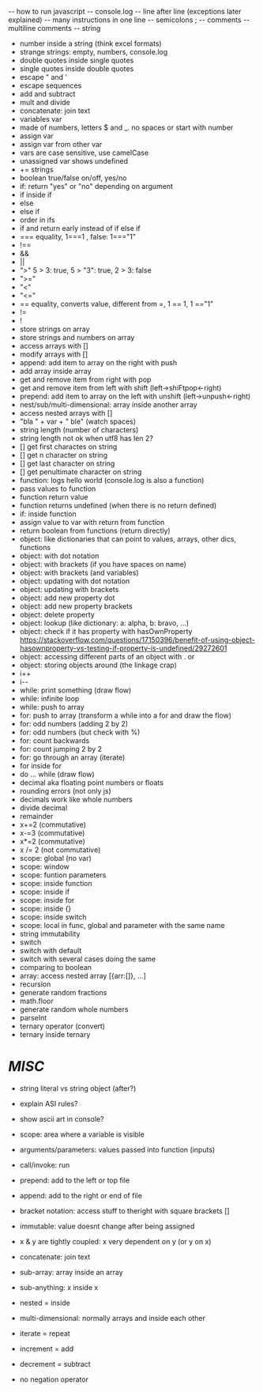 -- how to run javascript
-- console.log
-- line after line (exceptions later explained)
-- many instructions in one line
-- semicolons ;
-- comments
-- multiline comments
-- string

- number inside a string (think excel formats)
- strange strings: empty, numbers, console.log
- double quotes inside single quotes
- single quotes inside double quotes
- escape " and '
- escape sequences
- add and subtract
- mult and divide
- concatenate: join text
- variables var
- made of numbers, letters \$ and \_. no spaces or start with number
- assign var
- assign var from other var
- vars are case sensitive, use camelCase
- unassigned var shows undefined
- += strings
- boolean true/false on/off, yes/no
- if: return "yes" or "no" depending on argument
- if inside if
- else
- else if
- order in ifs
- if and return early instead of if else if
- === equality, 1===1 , false: 1==="1"
- !==
- &&
- ||
- ">" 5 > 3: true, 5 > "3": true, 2 > 3: false
- ">="
- "<"
- "<="
- == equality, converts value, different from =, 1 == 1, 1 =="1"
- !=
- !
- store strings on array
- store strings and numbers on array
- access arrays with []
- modify arrays with []
- append: add item to array on the right with push
- add array inside array
- get and remove item from right with pop
- get and remove item from left with shift (left->shiFtpop<-right)
- prepend: add item to array on the left with unshift (left->unpush<-right)
- nest/sub/multi-dimensional: array inside another array
- access nested arrays with []
- "bla " + var + " ble" (watch spaces)
- string length (number of characters)
- string length not ok when utf8 has len 2?
- [] get first charactes on string
- [] get n character on string
- [] get last character on string
- [] get penultimate character on string
- function: logs hello world (console.log is also a function)
- pass values to function
- function return value
- function returns undefined (when there is no return defined)
- if: inside function
- assign value to var with return from function
- return boolean from functions (return directly)
- object: like dictionaries that can point to values, arrays, other dics, functions
- object: with dot notation
- object: with brackets (if you have spaces on name)
- object: with brackets (and variables)
- object: updating with dot notation
- object: updating with brackets
- object: add new property dot
- object: add new property brackets
- object: delete property
- object: lookup (like dictionary: a: alpha, b: bravo, ...)
- object: check if it has property with hasOwnProperty https://stackoverflow.com/questions/17150396/benefit-of-using-object-hasownproperty-vs-testing-if-property-is-undefined/29272601
- object: accessing different parts of an object with . or [](nested)
- object: storing objects around (the linkage crap)
- i++
- i--
- while: print something (draw flow)
- while: infinite loop
- while: push to array
- for: push to array (transform a while into a for and draw the flow)
- for: odd numbers (adding 2 by 2)
- for: odd numbers (but check with %)
- for: count backwards
- for: count jumping 2 by 2
- for: go through an array (iterate)
- for inside for
- do ... while (draw flow)
- decimal aka floating point numbers or floats
- rounding errors (not only js)
- decimals work like whole numbers
- divide decimal
- remainder
- x+=2 (commutative)
- x-=3 (commutative)
- x\*=2 (commutative)
- x /= 2 (not commutative)
- scope: global (no var)
- scope: window
- scope: funtion parameters
- scope: inside function
- scope: inside if
- scope: inside for
- scope: inside {}
- scope: inside switch
- scope: local in func, global and parameter with the same name
- string immutability
- switch
- switch with default
- switch with several cases doing the same
- comparing to boolean
- array: access nested array [{arr:[]}, ...]
- recursion
- generate random fractions
- math.floor
- generate random whole numbers
- parseInt
- ternary operator (convert)
- ternary inside ternary

# _MISC_

- string literal vs string object (after?)
- explain ASI rules?
- show ascii art in console?

- scope: area where a variable is visible
- arguments/parameters: values passed into function (inputs)
- call/invoke: run
- prepend: add to the left or top file
- append: add to the right or end of file
- bracket notation: access stuff to theright with square brackets []
- immutable: value doesnt change after being assigned
- x & y are tightly coupled: x very dependent on y (or y on x)
- concatenate: join text
- sub-array: array inside an array
- sub-anything: x inside x
- nested = inside
- multi-dimensional: normally arrays and inside each other
- iterate = repeat
- increment = add
- decrement = subtract

- no negation operator
